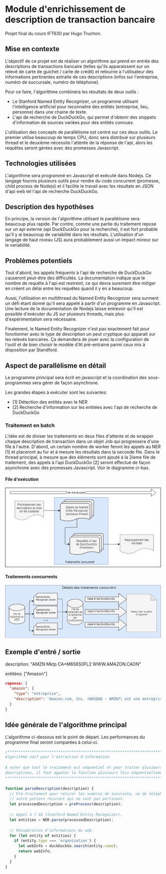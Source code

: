 # Module d'enrichissement de description de transaction bancaire
Projet final du cours IFT630 par Hugo Truchon.

## Mise en contexte
L'objectif de ce projet est de réaliser un algorithme qui prend en entrée des descriptions de transactions bancaire (telles qu'ils apparaissent sur un relevé de carte de guichet / carte de crédit) et retourne à l'utilisateur des informations pertinentes extraite de ces descriptions (infos sur l'entreprise, numéro de succursale, numéro de téléphone).

Pour ce faire, l'algorithme combinera les résultats de deux outils :
- Le Stanford Named Entity Recognizer, un programme utilisant l'intelligence artificiel pour reconnaitre des entités (entreprise, lieu, personne) dans une chaine de texte.
- L'api de recherche de DuckDuckGo, qui permet d'obtenir des snippets d'information de sources variées pour des entités connues.

L'utilisation des concepts de parallélisme est centré sur ces deux outils. Le premier utilise beaucoup de temps CPU, donc sera distribué sur plusieurs thread et le deuxième nécessite l'attente de la réponse de l'api, alors les requêtes seront gérées avec des promesses Javascript.

## Technologies utilisées
L'algorithme sera programmé en Javascript et exécuté dans Nodejs. Ce langage fournis plusieurs outils pour rendre du code concurrent (promesse, child process de Nodejs) et il facilite le travail avec les résultats en JSON d'api web tel l'api de recherche DuckDuckGo.

## Description des hypothèses
En principe, la version de l'algorithme utilisant le parallélisme sera beaucoup plus rapide. Par contre, comme une partie du traitement repose sur un api externe (api DuckDuckGo pour la recherche), il est fort probable qu'il y ai beaucoup de variabilité dans les résultats. L'utilisation d'un langage de haut niveau (JS) aura probablement aussi un impact mineur sur la variabilité.

## Problèmes potentiels
Tout d'abord, les appels fréquents à l'api de recherche de DuckDuckGo causeront peut-être des difficultés. La documentation indique que le nombre de requête à l'api est restreint, ce qui devra surement être mitiger en créent un délai entre les requêtes quand il y en a beaucoup.

Aussi, l'utilisation en multithread du Named Entity Recognizer sera surment un défi étant donné qu'il sera appelé à partir d'un programme en Javascript. Une lecture de la documentation de Nodejs laisse entrevoir qu'il est possible d'exécuter du JS sur plusieurs threads, mais plus d'expérimentation sera nécessaire.

Finalement, le Named Entity Recognizer n'est pas exactement fait pour fonctionner avec le type de description un peut cryptique qui apparait sur les relevés bancaires. Ça demandera de jouer avec la configuration de l'outil et de bien choisir le modèle d'AI pré-entrainé parmi ceux mis à disposition par Standford.

## Aspect de parallélisme en détail
Le programme principal sera écrit en javascript et la coordination des sous-programmes sera gérer de façon asynchrone.

Les grandes étapes à exécuter sont les suivantes:
- [1] Détection des entités avec le NER
- [2] Recherche d'information sur les entitées avec l'api de recherche de DuckDuckGo

### Traitement en batch
L'idée est de diviser les traitements en deux files d'attente et de wrapper chaque description de transaction dans un objet Job qui progressera d'une file à l'autre. D'abord, un certain nombre de worker feront les appels au NER [1] et placeront au fur et à mesure les résultats dans la seconde file. Dans le thread principal, à mesure que des éléments sont ajouté à la 2ieme file de traitement, des appels à l'api DuckDuckGo [2] seront effectué de façon asynchrone avec des promesses Javascript. Voir le diagramme ci-bas.

#### File d'exécution
![File d'execution](https://github.com/truchonh/transaction_description_enrichment/blob/master/File_execution.png)
#### Traitements concurrents
![Traitements concurrents](https://github.com/truchonh/transaction_description_enrichment/blob/master/traitements_concurrents.png)

## Exemple d'entré / sortie
description: "AMZN Mktp CA*M656S0FL2 WWW.AMAZON.CAON"

entitées: ["Amazon"]

```json
reponse: {
  "amazon": {
    "type": "entreprise",
    "description": "Amazon.com, Inc. (NASDAQ : AMZN7) est une entreprise de commerce électronique nord-américaine basée à Seattle. Elle est un des géants du Web, regroupés sous l'acronyme GAFAM8, aux côtés de Google, Apple, Facebook et Microsoft."
  }
}
```

## Idée générale de l'algorithme principal
L'algorithme ci-dessous est le point de départ. Les performances du programme final seront comparées à celui-ci.
```javascript
/*******************************************************************************
Algorithme naif pour l'extraction d'information.

À noter que tout le traitement est séquentiel et pour traiter plusieurs 
descriptions, il faut appeler la fonction plusieurs fois séquentiellement.
*******************************************************************************/

function parseDescription(description) {
  // Pré-traitement pour retirer les numéros de sucursale, no de téléphone, et
  // autre pattern récurant qui ne sont pas pertinant.
  let processedDescription = preProcess(description);

  // Appel à l'IA (Stanford Named Entity Recognizer).
  let entities = NER.parse(processedDescription);

  // Récupération d'informations du web.
  for (let entity of entities) {
    if (entity.type === 'organization') {
      let webInfo = duckDuckGo.search(entity.name);
      return webInfo;
    }
  }
}
```
